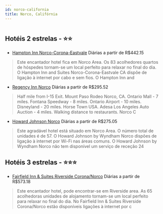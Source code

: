 ```yaml
---
id: norco-california
title: Norco, Califórnia
---
```


<center><img src="https://photos.hotelbeds.com/giata/21/212156/212156a_hb_a_009.jpg" alt="" /></center>


## Hotéis 2 estrelas - ⭐️⭐️

-    [Hampton Inn Norco-Corona-Eastvale](https://www.hurb.com/hoteis/norco/hampton-inn-norco-corona-eastvale-JNP-JP564557?cmp=18055) Diárias a partir de R$442.15
   > Este encantador hotel fica em Norco Area. Os 83 acolhedores quartos de hóspedes tornam-se um local perfeito para relaxar no final do dia. O Hampton Inn and Suites Norco-Corona-Eastvale CA dispõe de ligação à internet por cabo e sem fios. O Hampton Inn and
-    [Regency Inn Norco](https://www.hurb.com/hoteis/norco/regency-inn-norco-JNP-JP922265?cmp=18055) Diárias a partir de R$295.52
   > Half mile from I-15 Exit. Mount Paso Rodeo Norco, CA. Ontario Mall - 7 miles. Fontana Speedway - 8 miles. Ontario Airport - 10 miles. Disneyland - 20 miles. Horse Town USA. Adesa Los Angeles Auto Auction - 4 miles. Walking distance to restaurants. Norco C
-    [Howard Johnson Norco](https://www.hurb.com/hoteis/norco/howard-johnson-norco-JNP-JP982566?cmp=18055) Diárias a partir de R$275.05
   > Este agradável hotel está situado em Norco Area. O número total de unidades é de 57. O Howard Johnson by Wyndham Norco dispões de ligação à internet por Wi-Fi nas áreas comuns. O Howard Johnson by Wyndham Norco não tem disponível um serviço de receção 24 

## Hotéis 3 estrelas - ⭐️⭐️⭐️

-    [Fairfield Inn & Suites Riverside Corona/Norco](https://www.hurb.com/hoteis/norco/fairfield-inn-suites-riverside-corona-norco-JNP-JP908607?cmp=18055) Diárias a partir de R$573.18
   > Este encantador hotel, pode encontrar-se em Riverside area. As 65 acolhedoras unidades de alojamento tornam-se um local perfeito para relaxar no final do dia. No Fairfield Inn &amp; Suites Riverside Corona/Norco estão disponíveis ligações à internet por c
